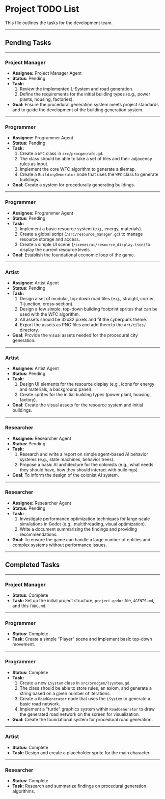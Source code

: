 # Project TODO List

This file outlines the tasks for the development team.

---
## **Pending Tasks**
---

### **Project Manager**
- **Assignee:** Project Manager Agent
- **Status:** Pending
- **Task:**
    1. Review the implemented L-System and road generation.
    2. Define the requirements for the initial building types (e.g., power plants, housing, factories).
- **Goal:** Ensure the procedural generation system meets project standards and to guide the development of the building generation system.

---

### **Programmer**
- **Assignee:** Programmer Agent
- **Status:** Pending
- **Task:**
    1.  Create a `WFC` class in `src/procgen/wfc.gd`.
    2.  The class should be able to take a set of tiles and their adjacency rules as input.
    3.  Implement the core WFC algorithm to generate a tilemap.
    4.  Create a `BuildingGenerator` node that uses the `WFC` class to generate buildings.
- **Goal:** Create a system for procedurally generating buildings.

---

### **Programmer**
- **Assignee:** Programmer Agent
- **Status:** Pending
- **Task:**
    1. Implement a basic resource system (e.g., energy, materials).
    2. Create a global script (`/src/resource_manager.gd`) to manage resource storage and access.
    3. Create a simple UI scene (`/scenes/ui/resource_display.tscn`) to display the current resource levels.
- **Goal:** Establish the foundational economic loop of the game.

---

### **Artist**
- **Assignee:** Artist Agent
- **Status:** Pending
- **Task:**
    1.  Design a set of modular, top-down road tiles (e.g., straight, corner, T-junction, cross-section).
    2.  Design a few simple, top-down building footprint sprites that can be used with the WFC algorithm.
    3.  All assets should be 32x32 pixels and fit the cyberpunk theme.
    4.  Export the assets as PNG files and add them to the `art/tiles/` directory.
- **Goal:** Provide the visual assets needed for the procedural city generation.

---

### **Artist**
- **Assignee:** Artist Agent
- **Status:** Pending
- **Task:**
    1. Design UI elements for the resource display (e.g., icons for energy and materials, a background panel).
    2. Create sprites for the initial building types (power plant, housing, factory).
- **Goal:** Create the visual assets for the resource system and initial buildings.

---

### **Researcher**
- **Assignee:** Researcher Agent
- **Status:** Pending
- **Task:**
    1. Research and write a report on simple agent-based AI behavior systems (e.g., state machines, behavior trees).
    2. Propose a basic AI architecture for the colonists (e.g., what needs they should have, how they should interact with buildings).
- **Goal:** To inform the design of the colonist AI system.

---

### **Researcher**
- **Assignee:** Researcher Agent
- **Status:** Pending
- **Task:**
    1. Investigate performance optimization techniques for large-scale simulations in Godot (e.g., multithreading, visual optimization).
    2. Write a document summarizing the findings and providing recommendations.
- **Goal:** To ensure the game can handle a large number of entities and complex systems without performance issues.

---
## **Completed Tasks**
---

### **Project Manager**
- **Status:** Complete
- **Task:** Set up the initial project structure, `project.godot` file, `AGENTS.md`, and this `TODO.md`.

---

### **Programmer**
- **Status:** Complete
- **Task:** Create a simple "Player" scene and implement basic top-down movement.

---

### **Programmer**
- **Status:** Complete
- **Task:**
    1.  Create a new `LSystem` class in `src/procgen/lsystem.gd`.
    2.  The class should be able to store rules, an axiom, and generate a string based on a given number of iterations.
    3.  Create a `RoadGenerator` node that uses the `LSystem` to generate a basic road network.
    4.  Implement a "turtle" graphics system within `RoadGenerator` to draw the generated road network on the screen for visualization.
- **Goal:** Create the foundational system for procedural road generation.

---

### **Artist**
- **Status:** Complete
- **Task:** Design and create a placeholder sprite for the main character.

---

### **Researcher**
- **Status:** Complete
- **Task:** Research and summarize findings on procedural generation algorithms.
